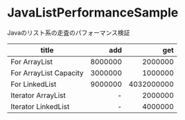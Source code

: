 # JavaListPerformanceSample

Javaのリスト系の走査のパフォーマンス検証

title                  | add     | get        |
-----------------------| -------:| ----------:|
For ArrayList          | 8000000 |    2000000 |
For ArrayList Capacity | 3000000 |    1000000 |
For LinkedList         | 9000000 | 4032000000 |
Iterator ArrayList     | -       |    2000000 |
Iterator LinkedList    | -       |    4000000 |
